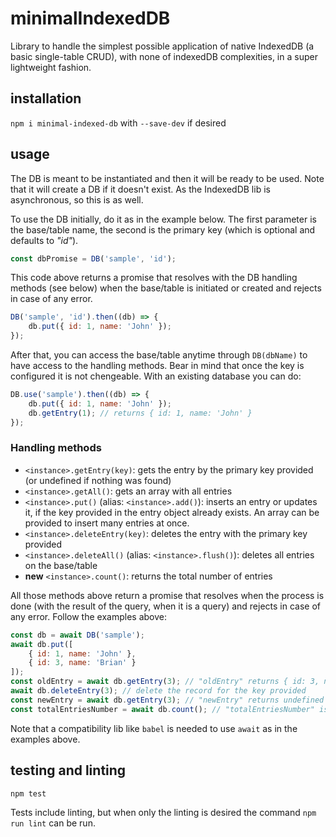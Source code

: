 # minimalIndexedDB

Library to handle the simplest possible application of native IndexedDB (a basic single-table CRUD), with none of indexedDB complexities, in a super lightweight fashion.

## installation

`npm i minimal-indexed-db` with `--save-dev` if desired


## usage

The DB is meant to be instantiated and then it will be ready to be used. Note that it will create a DB if it doesn't exist. As the IndexedDB lib is asynchronous, so this is as well.

To use the DB initially, do it as in the example below. The first parameter is the base/table name, the second is the primary key (which is optional and defaults to _"id"_).

```javascript
const dbPromise = DB('sample', 'id');
```

This code above returns a promise that resolves with the DB handling methods (see below) when the base/table is initiated or created and rejects in case of any error.

```javascript
DB('sample', 'id').then((db) => {
    db.put({ id: 1, name: 'John' });
});
```

After that, you can access the base/table anytime through `DB(dbName)` to have access to the handling methods. Bear in mind that once the key is configured it is not chengeable. With an existing database you can do:

```javascript
DB.use('sample').then((db) => {
    db.put({ id: 1, name: 'John' });
    db.getEntry(1); // returns { id: 1, name: 'John' }
});
```

### Handling methods

- `<instance>.getEntry(key)`: gets the entry by the primary key provided (or undefined if nothing was found)
- `<instance>.getAll()`: gets an array with all entries
- `<instance>.put()` (alias: `<instance>.add()`): inserts an entry or updates it, if the key provided in the entry object already exists. An array can be provided to insert many entries at once.
- `<instance>.deleteEntry(key)`: deletes the entry with the primary key provided
- `<instance>.deleteAll()` (alias: `<instance>.flush()`): deletes all entries on the base/table
- **new** `<instance>.count()`: returns the total number of entries

All those methods above return a promise that resolves when the process is done (with the result of the query, when it is a query) and rejects in case of any error. Follow the examples above:

```javascript
const db = await DB('sample');
await db.put([
    { id: 1, name: 'John' },
    { id: 3, name: 'Brian' }
]);
const oldEntry = await db.getEntry(3); // "oldEntry" returns { id: 3, name: 'Brian' }
await db.deleteEntry(3); // delete the record for the key provided
const newEntry = await db.getEntry(3); // "newEntry" returns undefined
const totalEntriesNumber = await db.count(); // "totalEntriesNumber" is 1
```

Note that a compatibility lib like `babel` is needed to use `await` as in the examples above.

## testing and linting

```
npm test
```
Tests include linting, but when only the linting is desired the command `npm run lint` can be run.
